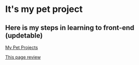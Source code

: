 # It's my pet project
## Here is my steps in learning to front-end (updetable)

[My Pet Projects](https://github.com/xMurieLLx)

[This page review](https://xmuriellx.github.io/refactoring/)